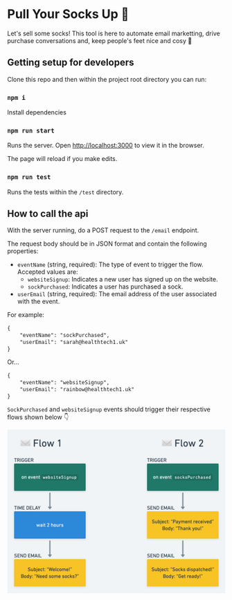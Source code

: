 # Pull Your Socks Up 🧦
Let's sell some socks! This tool is here to automate email marketting, drive purchase conversations
and, keep people's feet nice and cosy 🧦

## Getting setup for developers

Clone this repo and then within the project root directory you can run:

### `npm i`

Install dependencies


### `npm run start`

Runs the server.
Open [http://localhost:3000](http://localhost:3000) to view it in the browser.

The page will reload if you make edits.

### `npm run test`

Runs the tests within the `/test` directory.


## How to call the api

With the server running, do a POST request to the `/email` endpoint.

The request body should be in JSON format and contain the following properties:

- `eventName` (string, required): The type of event to trigger the flow. Accepted values are:
  - `websiteSignup`: Indicates a new user has signed up on the website.
  - `sockPurchased`: Indicates a user has purchased a sock.
- `userEmail` (string, required): The email address of the user associated with the event.

For example:
```
{
	"eventName": "sockPurchased",
	"userEmail": "sarah@healthtech1.uk"
}
```
Or...
```
{
	"eventName": "websiteSignup",
	"userEmail": "rainbow@healthtech1.uk"
}
```

`SockPurchased` and `websiteSignup` events should trigger their respective flows shown below 👇

![alt text](flow-diagram.png)
